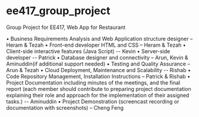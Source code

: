 # ee417_group_project
Group Project for EE417, Web App for Restaurant

•	Business Requirements Analysis and Web Application structure designer – Heram & Tezah
•	Front-end developer HTML and CSS – Heram & Tezah
•	Client-side interactive features (Java Script) -- Kevin
•	Server-side developer -- Patrick
•	Database designer and connectivity – Arun, Kevin & Aminuddin(if additional support needed)
•	Testing and Quality Assurance – Arun & Tezah
•	Cloud Deployment, Maintenance and Scalability -- Rishab
•	Code Repository Management, Installation Instructions – Patrick & Rishab
•	Project Documentation including minutes of the meetings, and the final report (each member should contribute to preparing project documentation explaining their role and approach for the implementation of their assigned tasks.) -- Aminuddin
•	Project Demonstration (screencast recording or documentation with screenshots) – Cheng Feng
